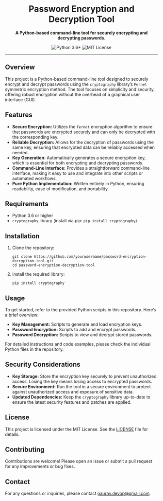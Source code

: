 <h1 align="center">Password Encryption and Decryption Tool</h1>
<p align="center">
  <strong>A Python-based command-line tool for securely encrypting and decrypting passwords.</strong>
</p>
<p align="center">
  <img src="https://img.shields.io/badge/python-3.6%2B-blue" alt="Python 3.6+">
  <img src="https://img.shields.io/badge/license-MIT-green" alt="MIT License">
</p>
<hr>
<h2>Overview</h2>
<p>This project is a Python-based command-line tool designed to securely encrypt and decrypt passwords using the <code>cryptography</code> library’s <code>Fernet</code> symmetric encryption method. The tool focuses on simplicity and security, offering robust encryption without the overhead of a graphical user interface (GUI).</p>
<h2>Features</h2>
<ul>
  <li><strong>Secure Encryption:</strong> Utilizes the <code>Fernet</code> encryption algorithm to ensure that passwords are encrypted securely and can only be decrypted with the corresponding key.</li>
  <li><strong>Reliable Decryption:</strong> Allows for the decryption of passwords using the same key, ensuring that encrypted data can be reliably accessed when needed.</li>
  <li><strong>Key Generation:</strong> Automatically generates a secure encryption key, which is essential for both encrypting and decrypting passwords.</li>
  <li><strong>Command-Line Interface:</strong> Provides a straightforward command-line interface, making it easy to use and integrate into other scripts or automated workflows.</li>
  <li><strong>Pure Python Implementation:</strong> Written entirely in Python, ensuring readability, ease of modification, and portability.</li>
</ul>
<h2>Requirements</h2>
<ul>
  <li>Python 3.6 or higher</li>
  <li><code>cryptography</code> library (install via pip: <code>pip install cryptography</code>)</li>
</ul>
<h2>Installation</h2>
<ol>
  <li>Clone the repository:
    <pre><code>git clone https://github.com/yourusername/password-encryption-decryption-tool.git
cd password-encryption-decryption-tool</code></pre>
  </li>
  <li>Install the required library:
    <pre><code>pip install cryptography</code></pre>
  </li>
</ol>
<h2>Usage</h2>
<p>To get started, refer to the provided Python scripts in this repository. Here’s a brief overview:</p>
<ul>
  <li><strong>Key Management:</strong> Scripts to generate and load encryption keys.</li>
  <li><strong>Password Encryption:</strong> Scripts to add and encrypt passwords.</li>
  <li><strong>Password Decryption:</strong> Scripts to view and decrypt stored passwords.</li>
</ul>
<p>For detailed instructions and code examples, please check the individual Python files in the repository.</p>
<h2>Security Considerations</h2>
<ul>
  <li><strong>Key Storage:</strong> Store the encryption key securely to prevent unauthorized access. Losing the key means losing access to encrypted passwords.</li>
  <li><strong>Secure Environment:</strong> Run the tool in a secure environment to protect against unauthorized access and exposure of sensitive data.</li>
  <li><strong>Updated Dependencies:</strong> Keep the <code>cryptography</code> library up-to-date to ensure the latest security features and patches are applied.</li>
</ul>
<h2>License</h2>
<p>This project is licensed under the MIT License. See the <a href="LICENSE">LICENSE</a> file for details.</p>
<h2>Contributing</h2>
<p>Contributions are welcome! Please open an issue or submit a pull request for any improvements or bug fixes.</p>
<h2>Contact</h2>
<p>For any questions or inquiries, please contact <a href="mailto:gaurav.devop@gmail.com">gaurav.devop@gmail.com</a>.</p>
